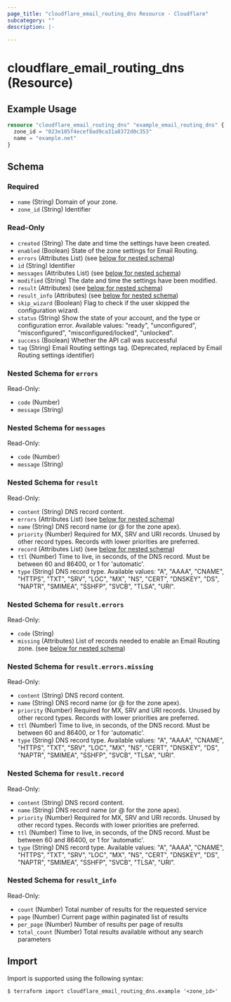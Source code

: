 ```yaml
---
page_title: "cloudflare_email_routing_dns Resource - Cloudflare"
subcategory: ""
description: |-
  
---
```


# cloudflare_email_routing_dns (Resource)



## Example Usage

```terraform
resource "cloudflare_email_routing_dns" "example_email_routing_dns" {
  zone_id = "023e105f4ecef8ad9ca31a8372d0c353"
  name = "example.net"
}
```

<!-- schema generated by tfplugindocs -->
## Schema

### Required

- `name` (String) Domain of your zone.
- `zone_id` (String) Identifier

### Read-Only

- `created` (String) The date and time the settings have been created.
- `enabled` (Boolean) State of the zone settings for Email Routing.
- `errors` (Attributes List) (see [below for nested schema](#nestedatt--errors))
- `id` (String) Identifier
- `messages` (Attributes List) (see [below for nested schema](#nestedatt--messages))
- `modified` (String) The date and time the settings have been modified.
- `result` (Attributes) (see [below for nested schema](#nestedatt--result))
- `result_info` (Attributes) (see [below for nested schema](#nestedatt--result_info))
- `skip_wizard` (Boolean) Flag to check if the user skipped the configuration wizard.
- `status` (String) Show the state of your account, and the type or configuration error.
Available values: "ready", "unconfigured", "misconfigured", "misconfigured/locked", "unlocked".
- `success` (Boolean) Whether the API call was successful
- `tag` (String) Email Routing settings tag. (Deprecated, replaced by Email Routing settings identifier)

<a id="nestedatt--errors"></a>
### Nested Schema for `errors`

Read-Only:

- `code` (Number)
- `message` (String)


<a id="nestedatt--messages"></a>
### Nested Schema for `messages`

Read-Only:

- `code` (Number)
- `message` (String)


<a id="nestedatt--result"></a>
### Nested Schema for `result`

Read-Only:

- `content` (String) DNS record content.
- `errors` (Attributes List) (see [below for nested schema](#nestedatt--result--errors))
- `name` (String) DNS record name (or @ for the zone apex).
- `priority` (Number) Required for MX, SRV and URI records. Unused by other record types. Records with lower priorities are preferred.
- `record` (Attributes List) (see [below for nested schema](#nestedatt--result--record))
- `ttl` (Number) Time to live, in seconds, of the DNS record. Must be between 60 and 86400, or 1 for 'automatic'.
- `type` (String) DNS record type.
Available values: "A", "AAAA", "CNAME", "HTTPS", "TXT", "SRV", "LOC", "MX", "NS", "CERT", "DNSKEY", "DS", "NAPTR", "SMIMEA", "SSHFP", "SVCB", "TLSA", "URI".

<a id="nestedatt--result--errors"></a>
### Nested Schema for `result.errors`

Read-Only:

- `code` (String)
- `missing` (Attributes) List of records needed to enable an Email Routing zone. (see [below for nested schema](#nestedatt--result--errors--missing))

<a id="nestedatt--result--errors--missing"></a>
### Nested Schema for `result.errors.missing`

Read-Only:

- `content` (String) DNS record content.
- `name` (String) DNS record name (or @ for the zone apex).
- `priority` (Number) Required for MX, SRV and URI records. Unused by other record types. Records with lower priorities are preferred.
- `ttl` (Number) Time to live, in seconds, of the DNS record. Must be between 60 and 86400, or 1 for 'automatic'.
- `type` (String) DNS record type.
Available values: "A", "AAAA", "CNAME", "HTTPS", "TXT", "SRV", "LOC", "MX", "NS", "CERT", "DNSKEY", "DS", "NAPTR", "SMIMEA", "SSHFP", "SVCB", "TLSA", "URI".



<a id="nestedatt--result--record"></a>
### Nested Schema for `result.record`

Read-Only:

- `content` (String) DNS record content.
- `name` (String) DNS record name (or @ for the zone apex).
- `priority` (Number) Required for MX, SRV and URI records. Unused by other record types. Records with lower priorities are preferred.
- `ttl` (Number) Time to live, in seconds, of the DNS record. Must be between 60 and 86400, or 1 for 'automatic'.
- `type` (String) DNS record type.
Available values: "A", "AAAA", "CNAME", "HTTPS", "TXT", "SRV", "LOC", "MX", "NS", "CERT", "DNSKEY", "DS", "NAPTR", "SMIMEA", "SSHFP", "SVCB", "TLSA", "URI".



<a id="nestedatt--result_info"></a>
### Nested Schema for `result_info`

Read-Only:

- `count` (Number) Total number of results for the requested service
- `page` (Number) Current page within paginated list of results
- `per_page` (Number) Number of results per page of results
- `total_count` (Number) Total results available without any search parameters

## Import

Import is supported using the following syntax:

```shell
$ terraform import cloudflare_email_routing_dns.example '<zone_id>'
```
